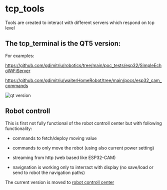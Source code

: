 # tcp_tools

Tools are created to interact with different servers which respond on tcp level

## The tcp_terminal is the QT5 version:


For examples:

https://github.com/gdimitriu/robotics/tree/main/poc_tests/esp32/SimpleEchoWiFiServer

https://github.com/gdimitriu/waiterHomeRobot/tree/main/pocs/esp32_cam_commands


![qt version](docs/qt.jpg)


## Robot controll

This is first not fully functional of the robot controll center but with following functionality:

- commands to fetch/deploy moving value

- commands to only move the robot (using also current power setting)

- streaming from http (web based like ESP32-CAM)

- navignation is working only to interract with display (no save/load or send to robot the navigation paths)

The current version is moved to [robot controll center](https://github.com/gdimitriu/swarm_robots/robot_control_center)
